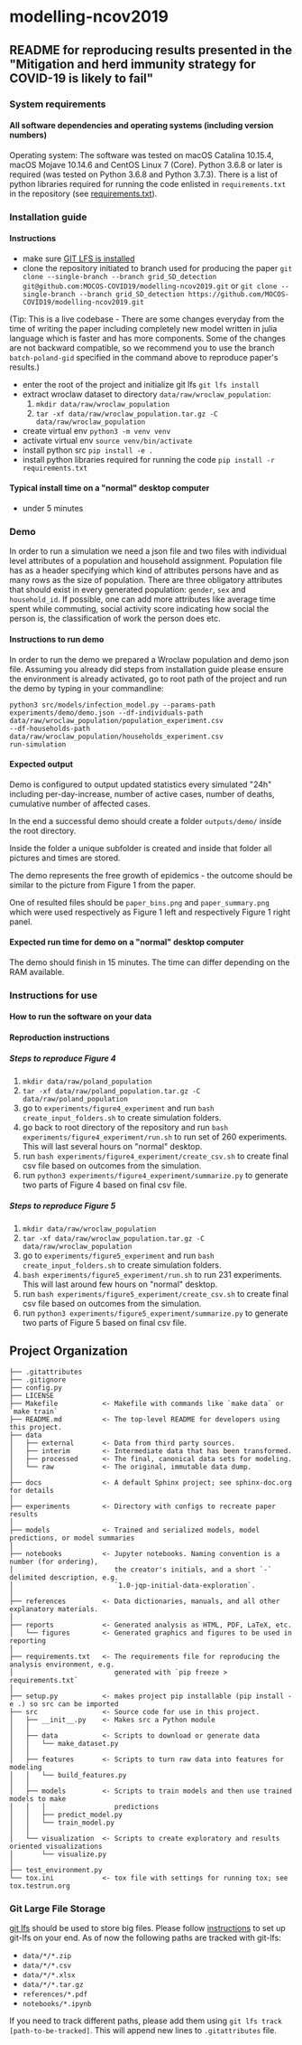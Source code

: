 # modelling-ncov2019
## README for reproducing results presented in the "Mitigation and herd immunity strategy for COVID-19 is likely to fail"
### System requirements
#### All software dependencies and operating systems (including version numbers)
Operating system: The software was tested on macOS Catalina 10.15.4, macOS Mojave 10.14.6 and CentOS Linux 7 (Core).
Python 3.6.8 or later is required (was tested on Python 3.6.8 and Python 3.7.3).
There is a list of python libraries required for running the code enlisted in `requirements.txt` in the repository (see [requirements.txt](https://github.com/MOCOS-COVID19/modelling-ncov2019/blob/batch-poland-grid/requirements.txt)).

### Installation guide
#### Instructions
- make sure [GIT LFS is installed](https://developer.lsst.io/v/DM-7552/tools/git_lfs.html)
- clone the repository initiated to branch used for producing the paper `git clone --single-branch --branch grid_SD_detection git@github.com:MOCOS-COVID19/modelling-ncov2019.git` or `git clone --single-branch --branch grid_SD_detection https://github.com/MOCOS-COVID19/modelling-ncov2019.git`

(Tip: This is a live codebase - There are some changes everyday from the time of writing the paper including completely new model written in julia language which is faster and has more components. Some of the changes are not backward compatible, so we recommend you to use the branch <code>batch-poland-gid</code> specified in the command above to reproduce paper's results.)

- enter the root of the project and initialize git lfs `git lfs install`
- extract wroclaw dataset to directory `data/raw/wroclaw_population`:
  1. `mkdir data/raw/wroclaw_population`
  2. `tar -xf data/raw/wroclaw_population.tar.gz -C data/raw/wroclaw_population`
- create virtual env `python3 -m venv venv`
- activate virtual env `source venv/bin/activate`
- install python src `pip install -e .`
- install python libraries required for running the code `pip install -r requirements.txt`

#### Typical install time on a "normal" desktop computer
- under 5 minutes

### Demo
In order to run a simulation we need a json file and two files
with individual level attributes of a population and household
assignment.
Population file has as a header specifying which kind of attributes
persons have and as many rows as the size of population.
There are three obligatory attributes that should exist in every
generated population: `gender`, `sex` and `household_id`.
If possible, one can add more attributes like average time spent
while commuting, social activity score indicating how social
the person is, the classification of work the person does etc.

#### Instructions to run demo
In order to run the demo we prepared a Wroclaw population and
demo json file.
Assuming you already did steps from installation guide please
ensure the environment is already activated, go to root path
of the project and run the demo by typing in your commandline:

<code>python3 src/models/infection_model.py --params-path experiments/demo/demo.json --df-individuals-path data/raw/wroclaw_population/population_experiment.csv --df-households-path data/raw/wroclaw_population/households_experiment.csv run-simulation</code>


#### Expected output
Demo is configured to output updated statistics every simulated "24h" including per-day-increase, number of active cases, number of deaths, cumulative number of affected cases.

In the end a successful demo should create a folder `outputs/demo/` inside the root directory.

Inside the folder a unique subfolder is created and inside that folder all pictures and times are stored.

The demo represents the free growth of epidemics - the outcome should be similar to the picture from Figure 1 from the paper.

One of resulted files should be `paper_bins.png` and `paper_summary.png`
which were used respectively as Figure 1 left and respectively Figure 1 right panel.

#### Expected run time for demo on a "normal" desktop computer

The demo should finish in 15 minutes. The time can differ depending on the RAM available.

### Instructions for use
#### How to run the software on your data
#### Reproduction instructions

##### Steps to reproduce Figure 4
1. `mkdir data/raw/poland_population`
2. `tar -xf data/raw/poland_population.tar.gz -C data/raw/poland_population`
3. go to `experiments/figure4_experiment` and run `bash create_input_folders.sh` to create simulation folders.
4. go back to root directory of the repository and run `bash experiments/figure4_experiment/run.sh` to run set of 260 experiments. This will last several hours on "normal" desktop.
5. run `bash experiments/figure4_experiment/create_csv.sh` to create final csv file based on outcomes from the simulation.
6. run `python3 experiments/figure4_experiment/summarize.py` to generate two parts of Figure 4 based on final csv file.

##### Steps to reproduce Figure 5
1. `mkdir data/raw/wroclaw_population`
2. `tar -xf data/raw/wroclaw_population.tar.gz -C data/raw/wroclaw_population`
3. go to `experiments/figure5_experiment` and run `bash create_input_folders.sh` to create simulation folders.
4. `bash experiments/figure5_experiment/run.sh` to run 231 experiments. This will last around few hours on "normal" desktop.
5. run `bash experiments/figure5_experiment/create_csv.sh` to create final csv file based on outcomes from the simulation.
6. run `python3 experiments/figure5_experiment/summarize.py` to generate two parts of Figure 5 based on final csv file.

## Project Organization

    ├── .gitattributes
    ├── .gitignore
    ├── config.py
    ├── LICENSE
    ├── Makefile           <- Makefile with commands like `make data` or `make train`
    ├── README.md          <- The top-level README for developers using this project.
    ├── data
    │   ├── external       <- Data from third party sources.
    │   ├── interim        <- Intermediate data that has been transformed.
    │   ├── processed      <- The final, canonical data sets for modeling.
    │   └── raw            <- The original, immutable data dump.
    │
    ├── docs               <- A default Sphinx project; see sphinx-doc.org for details
    │
    ├── experiments        <- Directory with configs to recreate paper results
    │
    ├── models             <- Trained and serialized models, model predictions, or model summaries
    │
    ├── notebooks          <- Jupyter notebooks. Naming convention is a number (for ordering),
    │                         the creator's initials, and a short `-` delimited description, e.g.
    │                         `1.0-jqp-initial-data-exploration`.
    │
    ├── references         <- Data dictionaries, manuals, and all other explanatory materials.
    │
    ├── reports            <- Generated analysis as HTML, PDF, LaTeX, etc.
    │   └── figures        <- Generated graphics and figures to be used in reporting
    │
    ├── requirements.txt   <- The requirements file for reproducing the analysis environment, e.g.
    │                         generated with `pip freeze > requirements.txt`
    │
    ├── setup.py           <- makes project pip installable (pip install -e .) so src can be imported
    ├── src                <- Source code for use in this project.
    │   ├── __init__.py    <- Makes src a Python module
    │   │
    │   ├── data           <- Scripts to download or generate data
    │   │   └── make_dataset.py
    │   │
    │   ├── features       <- Scripts to turn raw data into features for modeling
    │   │   └── build_features.py
    │   │
    │   ├── models         <- Scripts to train models and then use trained models to make
    │   │   │                 predictions
    │   │   ├── predict_model.py
    │   │   └── train_model.py
    │   │
    │   └── visualization  <- Scripts to create exploratory and results oriented visualizations
    │       └── visualize.py
    │
    ├── test_environment.py
    └── tox.ini            <- tox file with settings for running tox; see tox.testrun.org

### Git Large File Storage
[git lfs](https://git-lfs.github.com/) should be used to store big files.
Please follow [instructions](https://help.github.com/en/github/managing-large-files/installing-git-large-file-storage) to set up git-lfs on your end.
As of now the following paths are tracked with git-lfs:
- `data/*/*.zip`
- `data/*/*.csv`
- `data/*/*.xlsx`
- `data/*/*.tar.gz`
- `references/*.pdf`
- `notebooks/*.ipynb`

If you need to track different paths, please add them using `git lfs track [path-to-be-tracked]`.
This will append new lines to `.gitattributes` file.
